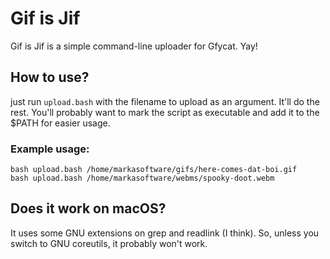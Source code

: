 # Gif is Jif

Gif is Jif is a simple command-line uploader for Gfycat. Yay!

## How to use?

just run `upload.bash` with the filename to upload as an argument. It'll do the rest.
You'll probably want to mark the script as executable and add it to the $PATH for easier usage.

### Example usage:

```
bash upload.bash /home/markasoftware/gifs/here-comes-dat-boi.gif
bash upload.bash /home/markasoftware/webms/spooky-doot.webm
```

## Does it work on macOS?

It uses some GNU extensions on grep and readlink (I think). So, unless you switch to GNU coreutils, it 
probably won't work.
